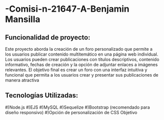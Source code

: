# -Comisi-n-21647-A-Benjamin Mansilla


Funcionalidad de proyecto:
----------------------
Este proyecto aborda la creación de un foro personalizado que permite a los usuarios publicar contenido multitemático en una página web individual.
Los usuarios pueden crear publicaciones con títulos descriptivos, contenido informativo, fechas de creación y la opción de adjuntar enlaces a imágenes relevantes.
El objetivo final es crear un foro con una interfaz intuitiva y funcional que permita a los usuarios crear y presentar sus publicaciones de manera atractiva

Tecnologías Utilizadas:
----------------------
#)Node.js
#)EJS
#)MySQL
#)Sequelize
#)Bootstrap (recomendado para diseño responsivo)
#)Opción de personalización de CSS
Objetivo
